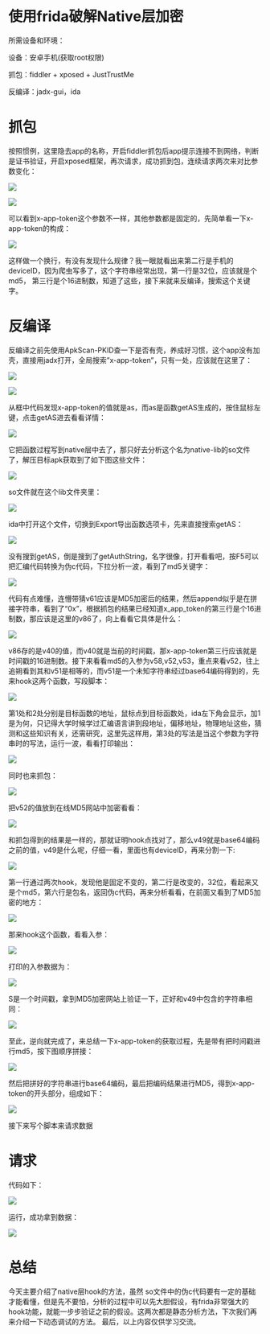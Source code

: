 # 使用frida破解Native层加密

所需设备和环境：

设备：安卓手机(获取root权限)

抓包：fiddler + xposed + JustTrustMe

反编译：jadx-gui，ida

# 抓包

按照惯例，这里隐去app的名称，开启fiddler抓包后app提示连接不到网络，判断是证书验证，开启xposed框架，再次请求，成功抓到包，连续请求两次来对比参数变化：

![](https://i.loli.net/2020/09/21/jCXGZkNs3VoWvHP.jpg)

![](https://i.loli.net/2020/09/21/RSgVATbkwJPFIZh.jpg)

可以看到x-app-token这个参数不一样，其他参数都是固定的，先简单看一下x-app-token的构成：

![](https://i.loli.net/2020/09/21/GTqecmnKPfvVZiu.jpg)

这样做一个换行，有没有发现什么规律？我一眼就看出来第二行是手机的deviceID，因为爬虫写多了，这个字符串经常出现，第一行是32位，应该就是个md5， 第三行是个16进制数，知道了这些，接下来就来反编译，搜索这个关键字。

# 反编译

反编译之前先使用ApkScan-PKID查一下是否有壳，养成好习惯，这个app没有加壳，直接用jadx打开，全局搜索”x-app-token”，只有一处，应该就在这里了：

![](https://i.loli.net/2020/09/21/bTozkVf7wn9u3MU.jpg)

![](https://i.loli.net/2020/09/21/Z6f5ToMpYKgc9Wz.jpg)

从框中代码发现x-app-token的值就是as，而as是函数getAS生成的，按住鼠标左键，点击getAS进去看看详情：

![](https://i.loli.net/2020/09/21/yA1Hd2VDRzT43GX.jpg)

它把函数过程写到native层中去了，那只好去分析这个名为native-lib的so文件了，解压目标apk获取到了如下图这些文件：

![](https://i.loli.net/2020/09/21/B4acflRuOvsLqWy.jpg)

so文件就在这个lib文件夹里：

![](https://i.loli.net/2020/09/21/FVm7EhR3PlAUjSW.jpg)

ida中打开这个文件，切换到Export导出函数选项卡，先来直接搜索getAS：

![](https://i.loli.net/2020/09/21/OA1pywkdXR8uoHv.jpg)

没有搜到getAS，倒是搜到了getAuthString，名字很像，打开看看吧，按F5可以把汇编代码转换为伪c代码，下拉分析一波，看到了md5关键字：

![](https://i.loli.net/2020/09/21/ECmg1SQl7LAIXPq.jpg)

代码有点难懂，连懵带猜v61应该是MD5加密后的结果，然后append似乎是在拼接字符串，看到了“0x”，根据抓包的结果已经知道x_app_token的第三行是个16进制数，那应该是这里的v86了，向上看看它具体是什么：

![](https://i.loli.net/2020/09/21/ba8fZd6CU3o1Rem.jpg)

v86存的是v40的值，而v40就是当前的时间戳，那x-app-token第三行应该就是时间戳的16进制数。接下来看看md5的入参为v58,v52,v53，重点来看v52，往上追朔看到其和v51是相等的，而v51是一个未知字符串经过base64编码得到的，先来hook这两个函数，写段脚本：

![](https://i.loli.net/2020/09/21/8uQfeOk5bBrd16R.jpg)

第1处和2处分别是目标函数的地址，鼠标点到目标函数处，ida左下角会显示，加1是为何，只记得大学时候学过汇编语言讲到段地址，偏移地址，物理地址这些，猜测和这些知识有关，还需研究，这里先这样用，第3处的写法是当这个参数为字符串时的写法，运行一波，看看打印输出：

![](https://i.loli.net/2020/09/21/gIBsm4Z8cSehUO5.jpg)

同时也来抓包：

![](https://i.loli.net/2020/09/21/wS9AoO8sPghC7kD.jpg)

把v52的值放到在线MD5网站中加密看看：

![](https://i.loli.net/2020/09/21/swyRdjnDpCH9Ezg.jpg)

和抓包得到的结果是一样的，那就证明hook点找对了，那么v49就是base64编码之前的值，v49是什么呢，仔细一看，里面也有deviceID，再来分割一下:

![](https://i.loli.net/2020/09/21/DQVzTC96kmEp2t7.jpg)

第一行通过两次hook，发现他是固定不变的，第二行是改变的，32位，看起来又是个md5，第六行是包名，返回伪c代码，再来分析看看，在前面又看到了MD5加密的地方：

![](https://i.loli.net/2020/09/21/YH8ErJ7iXmPlf19.jpg)

那来hook这个函数，看看入参：

![](https://i.loli.net/2020/09/21/2q41ExuGPwV9Jgt.jpg)

打印的入参数据为：

![](https://i.loli.net/2020/09/21/6j9eSo8JBacM4Lb.jpg)

S是一个时间戳，拿到MD5加密网站上验证一下，正好和v49中包含的字符串相同：

![](https://i.loli.net/2020/09/21/4ovnBJeRLVdwM1E.jpg)

至此，逆向就完成了，来总结一下x-app-token的获取过程，先是带有把时间戳进行md5，按下图顺序拼接：

![](https://i.loli.net/2020/09/21/Q7qkhpAtjy8ieas.jpg)

然后把拼好的字符串进行base64编码，最后把编码结果进行MD5，得到x-app-token的开头部分，组成如下：

![](https://i.loli.net/2020/09/21/3yj6uxI9BqEwD1Y.jpg)

接下来写个脚本来请求数据

# 请求

代码如下：

![](https://i.loli.net/2020/09/21/6c7FWCJxOrkoZVB.jpg)

运行，成功拿到数据：

![](https://i.loli.net/2020/09/21/Y9ID2n1lLwsWr63.jpg)

# 总结

今天主要介绍了native层hook的方法，虽然 so文件中的伪c代码要有一定的基础才能看懂，但是先不要怕，分析的过程中可以先大胆假设，有frida非常强大的hook功能，就能一步步验证之前的假设。这两次都是静态分析方法，下次我们再来介绍一下动态调试的方法。
最后，以上内容仅供学习交流。

















